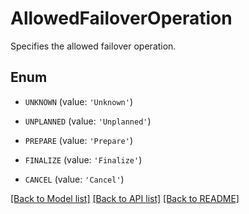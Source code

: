 # AllowedFailoverOperation

Specifies the allowed failover operation.

## Enum

* `UNKNOWN` (value: `'Unknown'`)

* `UNPLANNED` (value: `'Unplanned'`)

* `PREPARE` (value: `'Prepare'`)

* `FINALIZE` (value: `'Finalize'`)

* `CANCEL` (value: `'Cancel'`)

[[Back to Model list]](../README.md#documentation-for-models) [[Back to API list]](../README.md#documentation-for-api-endpoints) [[Back to README]](../README.md)


